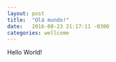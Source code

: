 ```yaml
---
layout: post
title:  "Olá mundo!"
date:   2016-08-23 21:17:11 -0300
categories: wellcome
---
```

Hello World!